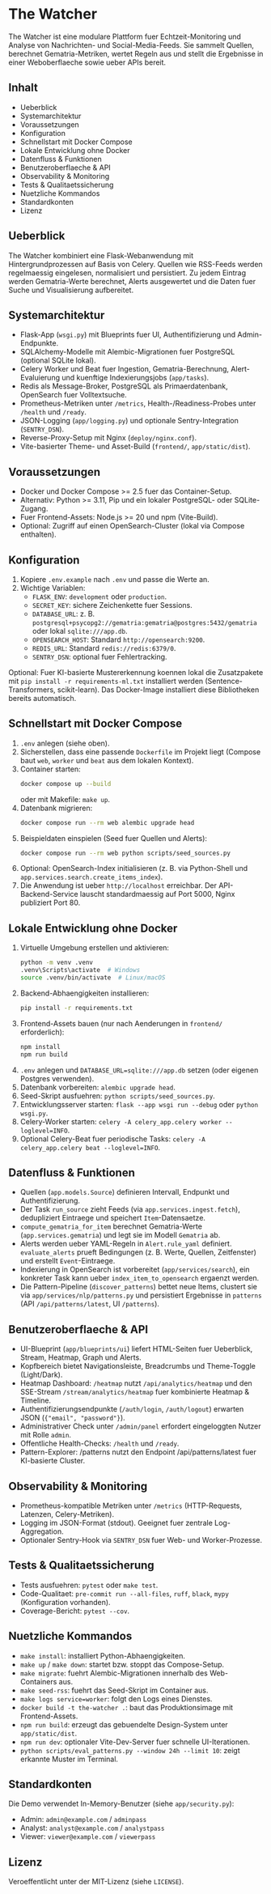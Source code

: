 # The Watcher

The Watcher ist eine modulare Plattform fuer Echtzeit-Monitoring und Analyse von Nachrichten- und Social-Media-Feeds. Sie sammelt Quellen, berechnet Gematria-Metriken, wertet Regeln aus und stellt die Ergebnisse in einer Weboberflaeche sowie ueber APIs bereit.

## Inhalt
- Ueberblick
- Systemarchitektur
- Voraussetzungen
- Konfiguration
- Schnellstart mit Docker Compose
- Lokale Entwicklung ohne Docker
- Datenfluss & Funktionen
- Benutzeroberflaeche & API
- Observability & Monitoring
- Tests & Qualitaetssicherung
- Nuetzliche Kommandos
- Standardkonten
- Lizenz

## Ueberblick
The Watcher kombiniert eine Flask-Webanwendung mit Hintergrundprozessen auf Basis von Celery. Quellen wie RSS-Feeds werden regelmaessig eingelesen, normalisiert und persistiert. Zu jedem Eintrag werden Gematria-Werte berechnet, Alerts ausgewertet und die Daten fuer Suche und Visualisierung aufbereitet.

## Systemarchitektur
- Flask-App (`wsgi.py`) mit Blueprints fuer UI, Authentifizierung und Admin-Endpunkte.
- SQLAlchemy-Modelle mit Alembic-Migrationen fuer PostgreSQL (optional SQLite lokal).
- Celery Worker und Beat fuer Ingestion, Gematria-Berechnung, Alert-Evaluierung und kuenftige Indexierungsjobs (`app/tasks`).
- Redis als Message-Broker, PostgreSQL als Primaerdatenbank, OpenSearch fuer Volltextsuche.
- Prometheus-Metriken unter `/metrics`, Health-/Readiness-Probes unter `/health` und `/ready`.
- JSON-Logging (`app/logging.py`) und optionale Sentry-Integration (`SENTRY_DSN`).
- Reverse-Proxy-Setup mit Nginx (`deploy/nginx.conf`).
- Vite-basierter Theme- und Asset-Build (`frontend/`, `app/static/dist`).

## Voraussetzungen
- Docker und Docker Compose >= 2.5 fuer das Container-Setup.
- Alternativ: Python >= 3.11, Pip und ein lokaler PostgreSQL- oder SQLite-Zugang.
- Fuer Frontend-Assets: Node.js >= 20 und npm (Vite-Build).
- Optional: Zugriff auf einen OpenSearch-Cluster (lokal via Compose enthalten).

## Konfiguration
1. Kopiere `.env.example` nach `.env` und passe die Werte an.
2. Wichtige Variablen:
   - `FLASK_ENV`: `development` oder `production`.
   - `SECRET_KEY`: sichere Zeichenkette fuer Sessions.
   - `DATABASE_URL`: z. B. `postgresql+psycopg2://gematria:gematria@postgres:5432/gematria` oder lokal `sqlite:///app.db`.
   - `OPENSEARCH_HOST`: Standard `http://opensearch:9200`.
   - `REDIS_URL`: Standard `redis://redis:6379/0`.
   - `SENTRY_DSN`: optional fuer Fehlertracking.

Optional: Fuer KI-basierte Mustererkennung koennen lokal die Zusatzpakete mit `pip install -r requirements-ml.txt` installiert werden (Sentence-Transformers, scikit-learn). Das Docker-Image installiert diese Bibliotheken bereits automatisch.

## Schnellstart mit Docker Compose
1. `.env` anlegen (siehe oben).
2. Sicherstellen, dass eine passende `Dockerfile` im Projekt liegt (Compose baut `web`, `worker` und `beat` aus dem lokalen Kontext).
3. Container starten:
   ```bash
   docker compose up --build
   ```
   oder mit Makefile: `make up`.
4. Datenbank migrieren:
   ```bash
   docker compose run --rm web alembic upgrade head
   ```
5. Beispieldaten einspielen (Seed fuer Quellen und Alerts):
   ```bash
   docker compose run --rm web python scripts/seed_sources.py
   ```
6. Optional: OpenSearch-Index initialisieren (z. B. via Python-Shell und `app.services.search.create_items_index`).
7. Die Anwendung ist ueber `http://localhost` erreichbar. Der API-Backend-Service lauscht standardmaessig auf Port 5000, Nginx publiziert Port 80.

## Lokale Entwicklung ohne Docker
1. Virtuelle Umgebung erstellen und aktivieren:
   ```bash
   python -m venv .venv
   .venv\Scripts\activate  # Windows
   source .venv/bin/activate  # Linux/macOS
   ```
2. Backend-Abhaengigkeiten installieren:
   ```bash
   pip install -r requirements.txt
   ```
3. Frontend-Assets bauen (nur nach Aenderungen in `frontend/` erforderlich):
   ```bash
   npm install
   npm run build
   ```
4. `.env` anlegen und `DATABASE_URL=sqlite:///app.db` setzen (oder eigenen Postgres verwenden).
5. Datenbank vorbereiten: `alembic upgrade head`.
6. Seed-Skript ausfuehren: `python scripts/seed_sources.py`.
7. Entwicklungsserver starten: `flask --app wsgi run --debug` oder `python wsgi.py`.
8. Celery-Worker starten: `celery -A celery_app.celery worker --loglevel=INFO`.
9. Optional Celery-Beat fuer periodische Tasks: `celery -A celery_app.celery beat --loglevel=INFO`.

## Datenfluss & Funktionen
- Quellen (`app.models.Source`) definieren Intervall, Endpunkt und Authentifizierung.
- Der Task `run_source` zieht Feeds (via `app.services.ingest.fetch`), dedupliziert Eintraege und speichert `Item`-Datensaetze.
- `compute_gematria_for_item` berechnet Gematria-Werte (`app.services.gematria`) und legt sie im Modell `Gematria` ab.
- Alerts werden ueber YAML-Regeln in `Alert.rule_yaml` definiert. `evaluate_alerts` prueft Bedingungen (z. B. Werte, Quellen, Zeitfenster) und erstellt `Event`-Eintraege.
- Indexierung in OpenSearch ist vorbereitet (`app/services/search`), ein konkreter Task kann ueber `index_item_to_opensearch` ergaenzt werden.
- Die Pattern-Pipeline (`discover_patterns`) bettet neue Items, clustert sie via `app/services/nlp/patterns.py` und persistiert Ergebnisse in `patterns` (API `/api/patterns/latest`, UI `/patterns`).

## Benutzeroberflaeche & API
- UI-Blueprint (`app/blueprints/ui`) liefert HTML-Seiten fuer Ueberblick, Stream, Heatmap, Graph und Alerts.
- Kopfbereich bietet Navigationsleiste, Breadcrumbs und Theme-Toggle (Light/Dark).
- Heatmap Dashboard: `/heatmap` nutzt `/api/analytics/heatmap` und den SSE-Stream `/stream/analytics/heatmap` fuer kombinierte Heatmap & Timeline.
- Authentifizierungsendpunkte (`/auth/login`, `/auth/logout`) erwarten JSON (`{"email", "password"}`).
- Administrativer Check unter `/admin/panel` erfordert eingeloggten Nutzer mit Rolle `admin`.
- Offentliche Health-Checks: `/health` und `/ready`.
- Pattern-Explorer: /patterns nutzt den Endpoint /api/patterns/latest fuer KI-basierte Cluster.

## Observability & Monitoring
- Prometheus-kompatible Metriken unter `/metrics` (HTTP-Requests, Latenzen, Celery-Metriken).
- Logging im JSON-Format (stdout). Geeignet fuer zentrale Log-Aggregation.
- Optionaler Sentry-Hook via `SENTRY_DSN` fuer Web- und Worker-Prozesse.

## Tests & Qualitaetssicherung
- Tests ausfuehren: `pytest` oder `make test`.
- Code-Qualitaet: `pre-commit run --all-files`, `ruff`, `black`, `mypy` (Konfiguration vorhanden).
- Coverage-Bericht: `pytest --cov`.

## Nuetzliche Kommandos
- `make install`: installiert Python-Abhaengigkeiten.
- `make up` / `make down`: startet bzw. stoppt das Compose-Setup.
- `make migrate`: fuehrt Alembic-Migrationen innerhalb des Web-Containers aus.
- `make seed-rss`: fuehrt das Seed-Skript im Container aus.
- `make logs service=worker`: folgt den Logs eines Dienstes.
- `docker build -t the-watcher .`: baut das Produktionsimage mit Frontend-Assets.
- `npm run build`: erzeugt das gebuendelte Design-System unter `app/static/dist`.
- `npm run dev`: optionaler Vite-Dev-Server fuer schnelle UI-Iterationen.
- `python scripts/eval_patterns.py --window 24h --limit 10`: zeigt erkannte Muster im Terminal.

## Standardkonten
Die Demo verwendet In-Memory-Benutzer (siehe `app/security.py`):
- Admin: `admin@example.com` / `adminpass`
- Analyst: `analyst@example.com` / `analystpass`
- Viewer: `viewer@example.com` / `viewerpass`

## Lizenz
Veroeffentlicht unter der MIT-Lizenz (siehe `LICENSE`).















